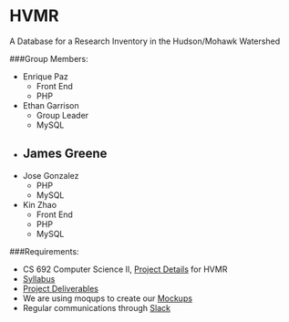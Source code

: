 # HVMR
A Database for a Research Inventory in the Hudson/Mohawk Watershed

###Group Members: 

- Enrique Paz 
  - Front End
  - PHP
- Ethan Garrison
  - Group Leader
  - MySQL
- James Greene 
  - 
- Jose Gonzalez 
  - PHP
  - MySQL
- Kin Zhao 
  - Front End
  - PHP
  - MySQL 


###Requirements:

- CS 692 Computer Science II, [Project Details](http://www.csis.pace.edu/~ctappert/it691-projects/hudson.htm) for HVMR
- [Syllabus](http://www.csis.pace.edu/~ctappert/it691-16spring/default.htm)
- [Project Deliverables](http://www.csis.pace.edu/~ctappert/it691-16spring/projdeliver.htm)
- We are using moqups to create our [Mockups](https://moqups.com/ep91901n/aU6dbta3/)
- Regular communications through [Slack](https://hvmr.slack.com)


